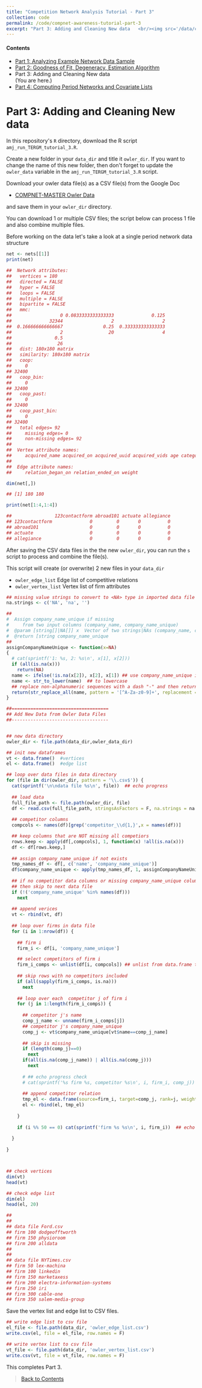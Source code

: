 ```yaml
---
title: "Competition Network Analysis Tutorial - Part 3"
collection: code
permalink: /code/compnet-awareness-tutorial-part-3
excerpt: "Part 3: Adding and Cleaning New data   <br/><img src='/data/compnet-awareness-tutorial-part-3-thumbnail.png' height='200px' border='2'>"
---
```



#### Contents
- [Part 1: Analyzing Example Network Data Sample](/code/compnet-awareness-tutorial-part-1  "Part 1")
- [Part 2: Goodness of Fit, Degeneracy, Estimation Algorithm](/code/compnet-awareness-tutorial-part-2  "Part 2")
- Part 3: Adding and Cleaning New data <br>(You are here.) 
- [Part 4: Computing Period Networks and Covariate Lists](/code/compnet-awareness-tutorial-part-4  "Part 4")



# Part 3: Adding and Cleaning New data

In this repository's `R` directory, download the R script `amj_run_TERGM_tutorial_3.R`. 

Create a new folder in your `data_dir` and title it `owler_dir`. If you want to change the name of this new folder, then don't forget to update the `owler_data` variable in the `amj_run_TERGM_tutorial_3.R` script.

Download your owler data file(s) as a CSV file(s) from the Google Doc

- [COMPNET-MASTER Owler Data](https://docs.google.com/spreadsheets/d/1jmOI_byTPlznzbbkIcgCRZ2SbvLzs2q9SI6rI8xJFE0/edit?usp=sharing "Google Doc") 

and save them in your `owler_dir` directory. 

You can download 1 or multiple CSV files; the script below can process 1 file and also combine multiple files.

Before working on the data let's take a look at a single period network data structure
```r
net <- nets[[1]]
print(net)

##  Network attributes:
##   vertices = 180 
##   directed = FALSE 
##   hyper = FALSE 
##   loops = FALSE 
##   multiple = FALSE 
##   bipartite = FALSE 
##   mmc:
##                  0 0.0833333333333333              0.125 
##              32344                  2                  2 
##  0.166666666666667               0.25  0.333333333333333 
##                  2                 20                  4 
##                0.5 
##                 26 
##   dist: 180x180 matrix
##   similarity: 180x180 matrix
##   coop:
##     0 
## 32400 
##   coop_bin:
##     0 
## 32400 
##   coop_past:
##     0 
## 32400 
##   coop_past_bin:
##     0 
## 32400 
##   total edges= 92 
##     missing edges= 0 
##     non-missing edges= 92 
## 
##  Vertex attribute names: 
##     acquired_name acquired_on acquired_uuid acquired_vids age category_group_list category_list cent_deg cent_eig cent_pow_n0_0 cent_pow_n0_1 cent_pow_n0_2 cent_pow_n0_3 cent_pow_n0_4 cent_pow_n0_5 city closed_on closed_year com_edgebetween com_fastgreedy com_infomap com_labelprop com_multilevel com_walktrap company_cusip company_cusip_6 company_gvkey company_name company_sic company_uuid constraint country_code domain employee_count founded_on founded_year genidx_edgebetween genidx_fastgreedy genidx_infomap genidx_labelprop genidx_multilevel genidx_walktrap id ipo_status njobs_edgebetween njobs_fastgreedy njobs_infomap njobs_labelprop njobs_multilevel njobs_walktrap orig.vid region state_code status_update vertex.names weight 
## 
##  Edge attribute names: 
##     relation_began_on relation_ended_on weight

dim(net[,])

## [1] 180 180

print(net[1:4,1:4])

##                123contactform abroad101 actuate allegiance
## 123contactform              0         0       0          0
## abroad101                   0         0       0          0
## actuate                     0         0       0          0
## allegiance                  0         0       0          0
```

After saving the CSV data files in the the new `owler_dir`, you can run the `s` script to process and combine the file(s). 

This script will create (or overwrite) 2 new files in your `data_dir`
 - `owler_edge_list` Edge list of competitive relations
 - `owler_vertex_list` Vertex list of firm attributes


```r
## missing value strings to convert to <NA> type in imported data file
na.strings <- c('NA', 'na', '')

##
#  Assign company_name_unique if missing
#     from two input columns (company_name, company_name_unique)
#  @param [string[]|NA[]] x  Vector of two strings|NAs (company_name, company_name_unique)
#  @return [string company_name_unique
##
assignCompanyNameUnique <- function(x=NA)
{
  # cat(sprintf('1: %s, 2: %s\n', x[1], x[2]))
  if (all(is.na(x)))
    return(NA)
  name <- ifelse(!is.na(x[2]), x[2], x[1]) ## use company_name_unique if exists, else company_name
  name <- str_to_lower(name)  ## to lowercase 
  ## replace non-alphanumeric sequences with a dash "-" and then return
  return(str_replace_all(name, pattern = '[^A-Za-z0-9]+', replacement = '-'))
}

##====================================
## Add New Data from Owler Data Files
##------------------------------------


## new data directory
owler_dir <- file.path(data_dir,owler_data_dir)

## init new dataframes
vt <- data.frame()  #vertices
el <- data.frame()  #edge list

## loop over data files in data directory
for (file in dir(owler_dir, pattern = '\\.csv$')) {
  cat(sprintf('\n\ndata file %s\n', file))  ## echo progress
  
  ## load data
  full_file_path <- file.path(owler_dir, file)
  df <- read.csv(full_file_path, stringsAsFactors = F, na.strings = na.strings)
  
  ## competitor columns
  compcols <- names(df)[grep('competitor_\\d{1,}',x = names(df))]

  ## keep columns that are NOT missing all competiors 
  rows.keep <- apply(df[,compcols], 1, function(x) !all(is.na(x)))
  df <- df[rows.keep,]
  
  ## assign company_name_unique if not exists
  tmp_names_df <- df[, c('name', 'company_name_unique')]
  df$company_name_unique <- apply(tmp_names_df, 1, assignCompanyNameUnique)
  
  ## if no competitor data columns or missing company_name_unique column, 
  ## then skip to next data file
  if (!('company_name_unique' %in% names(df)))
    next
  
  ## append verices
  vt <- rbind(vt, df)
  
  ## loop over firms in data file
  for (i in 1:nrow(df)) {
    
    ## firm i 
    firm_i <- df[i, 'company_name_unique']

    ## select competitors of firm i 
    firm_i_comps <- unlist(df[i, compcols]) ## unlist from data.frame to vector
    
    ## skip rows with no competitors included
    if (all(sapply(firm_i_comps, is.na)))
      next
    
    ## loop over each  competitor j of firm i
    for (j in 1:length(firm_i_comps)) {
      
      ## competitor j's name
      comp_j_name <- unname(firm_i_comps[j])
      ## competitor j's company_name_unique
      comp_j <- vt$company_name_unique[vt$name==comp_j_name]
      
      ## skip is missing
      if (length(comp_j)==0) 
        next
      if(all(is.na(comp_j_name)) | all(is.na(comp_j))) 
        next
      
      # ## echo progress check 
      # cat(sprintf('%s firm %s, competitor %s\n', i, firm_i, comp_j))  ## echo progress
      
      ## append competitor relation      
      tmp_el <- data.frame(source=firm_i, target=comp_j, rank=j, weight=1)
      el <- rbind(el, tmp_el)          
      
    }
    
    if (i %% 50 == 0) cat(sprintf('firm %s %s\n', i, firm_i))  ## echo progress
    
  }
  
}



## check vertices
dim(vt)
head(vt)

## check edge list
dim(el)
head(el, 20)

## 
## 
## data file Ford.csv
## firm 100 dodgeofftworth
## firm 150 physioroom
## firm 200 alldata
## 
## 
## data file NYTimes.csv
## firm 50 lex-machina
## firm 100 linkedin
## firm 150 marketaxess
## firm 200 electra-information-systems
## firm 250 iri
## firm 300 cable-one
## firm 350 salem-media-group
```

Save the vertex list and edge list to CSV files.

```r
## write edge list to csv file
el_file <- file.path(data_dir, 'owler_edge_list.csv')
write.csv(el, file = el_file, row.names = F)

## write vertex list to csv file
vt_file <- file.path(data_dir, 'owler_vertex_list.csv')
write.csv(vt, file = vt_file, row.names = F)
```

This completes Part 3.

> [Back to Contents](#contents  "Back")
